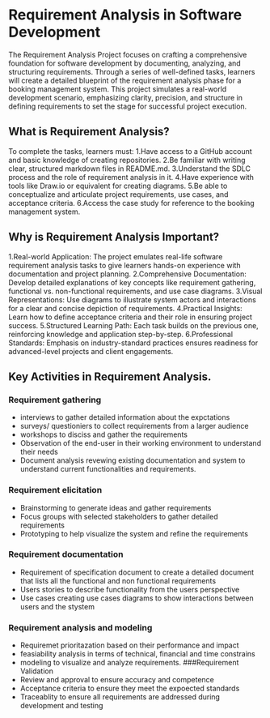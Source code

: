 # Requirement Analysis in Software Development
The Requirement Analysis Project focuses on crafting a comprehensive foundation for software development by documenting, analyzing, and structuring requirements. Through a series of well-defined tasks, learners will create a detailed blueprint of the requirement analysis phase for a booking management system. This project simulates a real-world development scenario, emphasizing clarity, precision, and structure in defining requirements to set the stage for successful project execution.
## What is Requirement Analysis?
To complete the tasks, learners must:
1.Have access to a GitHub account and basic knowledge of creating repositories.
2.Be familiar with writing clear, structured markdown files in README.md.
3.Understand the SDLC process and the role of requirement analysis in it.
4.Have experience with tools like Draw.io or equivalent for creating diagrams.
5.Be able to conceptualize and articulate project requirements, use cases, and acceptance criteria.
6.Access the case study for reference to the booking management system.
## Why is Requirement Analysis Important?
1.Real-world Application: The project emulates real-life software requirement analysis tasks to give learners hands-on experience with documentation and project planning.
2.Comprehensive Documentation: Develop detailed explanations of key concepts like requirement gathering, functional vs. non-functional requirements, and use case diagrams.
3.Visual Representations: Use diagrams to illustrate system actors and interactions for a clear and concise depiction of requirements.
4.Practical Insights: Learn how to define acceptance criteria and their role in ensuring project success.
5.Structured Learning Path: Each task builds on the previous one, reinforcing knowledge and application step-by-step.
6.Professional Standards: Emphasis on industry-standard practices ensures readiness for advanced-level projects and client engagements.
## Key Activities in Requirement Analysis.
### Requirement gathering
* interviews to gather detailed information about the expctations
* surveys/ questioniers to collect requirements from a larger audience
* workshops to disciss and gather the requirements
* Observation of the end-user in their working environment to understand their needs
* Document analysis revewing existing documentation and system to understand current functionalities and requirements.
### Requirement elicitation
* Brainstorming to generate ideas and gather requirements
* Focus groups with selected stakeholders to gather detailed requirements
* Prototyping to help visualize the system and refine the requirements
### Requirement documentation
* Requirement of specification document to create a detailed document that lists all the functional and non functional requirements
* Users stories to describe functionality from the users perspective
* Use cases creating use cases diagrams to show interactions between users and the stystem
### Requirement analysis and modeling
* Requiremet prioritazation based on their performance and impact
* feasiability analysis in terms of technical, financial and time constrains
* modeling to visualize and analyze requirements.
###Requirement Validation
* Review and approval to ensure accuracy and competence
* Acceptance criteria to ensure they meet the expoected standards
* Traceablity to ensure all requirements are addressed during development  and testing
  
